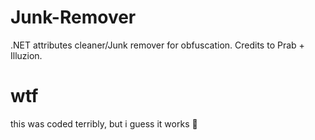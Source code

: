 # Junk-Remover
.NET attributes cleaner/Junk remover for obfuscation. Credits to Prab + Illuzion.

# wtf
this was coded terribly, but i guess it works :shrug:
